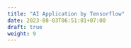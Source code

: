 ```yaml
---
title: "AI Application by Tensorflow"
date: 2023-08-03T06:51:01+07:00
draft: true
weight: 9
---
```


